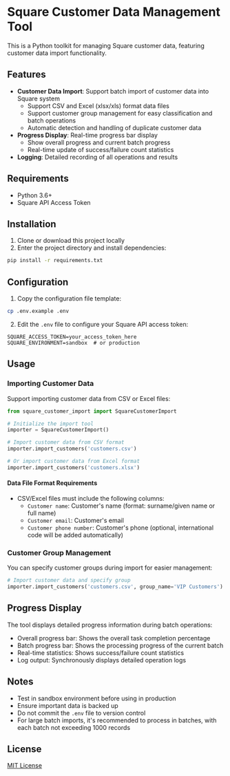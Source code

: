 # Square Customer Data Management Tool

This is a Python toolkit for managing Square customer data, featuring customer data import functionality.

## Features

- **Customer Data Import**: Support batch import of customer data into Square system
  - Support CSV and Excel (xlsx/xls) format data files
  - Support customer group management for easy classification and batch operations
  - Automatic detection and handling of duplicate customer data
- **Progress Display**: Real-time progress bar display
  - Show overall progress and current batch progress
  - Real-time update of success/failure count statistics
- **Logging**: Detailed recording of all operations and results

## Requirements

- Python 3.6+
- Square API Access Token

## Installation

1. Clone or download this project locally
2. Enter the project directory and install dependencies:

```bash
pip install -r requirements.txt
```

## Configuration

1. Copy the configuration file template:
```bash
cp .env.example .env
```

2. Edit the `.env` file to configure your Square API access token:
```env
SQUARE_ACCESS_TOKEN=your_access_token_here
SQUARE_ENVIRONMENT=sandbox  # or production
```

## Usage

### Importing Customer Data

Support importing customer data from CSV or Excel files:

```python
from square_customer_import import SquareCustomerImport

# Initialize the import tool
importer = SquareCustomerImport()

# Import customer data from CSV format
importer.import_customers('customers.csv')

# Or import customer data from Excel format
importer.import_customers('customers.xlsx')
```

#### Data File Format Requirements

- CSV/Excel files must include the following columns:
  - `Customer name`: Customer's name (format: surname/given name or full name)
  - `Customer email`: Customer's email
  - `Customer phone number`: Customer's phone (optional, international code will be added automatically)

### Customer Group Management

You can specify customer groups during import for easier management:

```python
# Import customer data and specify group
importer.import_customers('customers.csv', group_name='VIP Customers')
```

## Progress Display

The tool displays detailed progress information during batch operations:

- Overall progress bar: Shows the overall task completion percentage
- Batch progress bar: Shows the processing progress of the current batch
- Real-time statistics: Shows success/failure count statistics
- Log output: Synchronously displays detailed operation logs

## Notes

- Test in sandbox environment before using in production
- Ensure important data is backed up
- Do not commit the `.env` file to version control
- For large batch imports, it's recommended to process in batches, with each batch not exceeding 1000 records

## License

[MIT License](LICENSE)